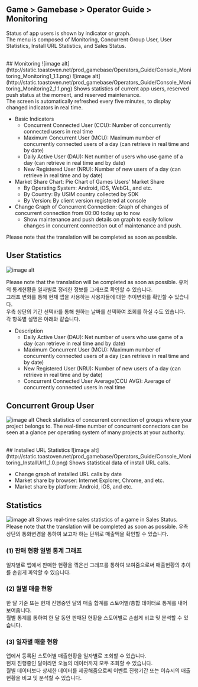 ## Game &gt; Gamebase &gt; Operator Guide &gt; Monitoring

Status of app users is shown by indicator or graph.<br />
The menu is composed of Monitoring, Concurrent Group User, User Statistics, Install URL Statistics, and Sales Status.<br />

<br/>
## Monitoring
![image alt](http://static.toastoven.net/prod_gamebase/Operators_Guide/Console_Monitoring_Monitoring1_1.1.png)
![image alt](http://static.toastoven.net/prod_gamebase/Operators_Guide/Console_Monitoring_Monitoring2_1.1.png)
Shows statistics of current app users, reserved push status at the moment, and reserved maintenance. <br/>
The screen is automatically refreshed every five minutes, to display changed indicators in real time.<br/>

* Basic Indicators
  * Concurrent Connected User (CCU): Number of concurrently connected users in real time
  * Maximum Concurrent User (MCU): Maximum number of concurrently connected users of a day (can retrieve in real time and by date)
  * Daily Active User (DAU): Net number of users who use game of a day (can retrieve in real time and by date)
  * New Registered User (NRU): Number of new users of a day (can retrieve in real time and by date)
* Market Share Chart: Pie Chart of Games Users&#39; Market Share
  * By Operating System: Android, iOS, WebGL, and etc.
  * By Country: By USIM country collected by SDK
  * By Version: By client version registered at console
* Change Graph of Concurrent Connection: Graph of changes of concurrent connection from 00:00 today up to now
  * Show maintenance and push details on graph to easily follow changes in concurrent connection out of maintenance and push.
    <br/>

Please note that the translation will be completed as soon as possible.
## User Statistics
![image alt](http://static.toastoven.net/prod_gamebase/Operators_Guide/Console_Monitoring_UserStatistics1_1.0.png)

Please note that the translation will be completed as soon as possible.
유저의 통계현황을 일자별로 정리한 정보를 그래프로 확인할 수 있습니다.<br/>
그래프 변화를 통해 현재 앱을 사용하는 사용자들에 대한 추이변화를 확인할 수 있습니다. <br/>
우측 상단의 기간 선택바를 통해 원하는 날짜를 선택하여 조회를 하실 수도 있습니다.<br/>
각 항목별 설명은 아래와 같습니다.<br/>

* Description
  * Daily Active User (DAU): Net number of users who use game of a day (can retrieve in real time and by date)
  * Maximum Concurrent User (MCU): Maximum number of concurrently connected users of a day (can retrieve in real time and by date)
  * New Registered User (NRU): Number of new users of a day (can retrieve in real time and by date)
  * Concurrent Connected User Average(CCU AVG): Average of concurrently connected users in real time

## Concurrent Group User
![image alt](http://static.toastoven.net/prod_gamebase/Operators_Guide/Console_Monitoring_ConcurrentUser1_1.1.png)
Check statistics of concurrent connection of groups where your project belongs to. The real-time number of concurrent connectors can be seen at a glance per operating system of many projects at your authority.

<br/>
## Installed URL Statistics
![image alt](http://static.toastoven.net/prod_gamebase/Operators_Guide/Console_Monitoring_InstallUrl1_1.0.png)
Shows statistical data of install URL calls.

* Change graph of installed URL calls by date
* Market share by browser: Internet Explorer, Chrome, and etc.
* Market share by platform: Android, iOS, and etc.
  <br/>

## Statistics
![image alt](http://static.toastoven.net/prod_gamebase/Operators_Guide/Console_Monitoring_Statistics1_1.2.png)
Shows real-time sales statistics of a game in Sales Status.<br />
Please note that the translation will be completed as soon as possible.
우측 상단의 통화변경을 통하여 보고자 하는 단위로 매출액을 확인할 수 있습니다.

### (1) 판매 현황 일별 통계 그래프
일자별로 앱에서 판매한 현황을 꺾은선 그래프를 통하여 보여줌으로써 매출현황의 추이를 손쉽게 파악할 수 있습니다.

### (2) 월별 매출 현황
한 달 기준 또는 현재 진행중인 달의 매출 합계를 스토어별/총합 데이터로 통계를 내어 보여줍니다.<br />
월별 통계를 통하여 한 달 동안 판매된 현황을 스토어별로 손쉽게 비교 및 분석할 수 있습니다.

### (3) 일자별 매출 현황
앱에서 등록된 스토어별 매출현황을 일자별로 조회할 수 있습니다.<br />
현재 진행중인 달이라면 오늘의 데이터까지 모두 조회할 수 있습니다.<br />
월별 데이터보다 상세한 데이터를 제공해줌으로써 이벤트 진행기간 또는 이슈시의 매출 현황을 비교 및 분석할 수 있습니다.